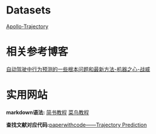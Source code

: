 # Datasets
[Apollo-Trajectory](http://apolloscape.auto/trajectory.html)

# 相关参考博客
[自动驾驶中行为预测的一些根本问题和最新方法-机器之心-战威](https://www.jiqizhixin.com/articles/2019-02-13-23)

# 实用网站
**markdown语法:** [简书教程](https://www.jianshu.com/p/q81RER) [菜鸟教程](https://www.runoob.com/markdown/md-tutorial.html)

**查找文献对应代码:**[paperwithcode——Trajectory Prediction](https://paperswithcode.com/task/trajectory-prediction)


